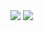 <img src="https://img.shields.io/badge/instargram-FF3366?style=flat-square&logo=#E4405F&logoColor=white"/>

<img src="https://img.shields.io/badge/robot group 9 -FFCA28?style=flat-square&logo=#148EFF&logoColor=white"/>
